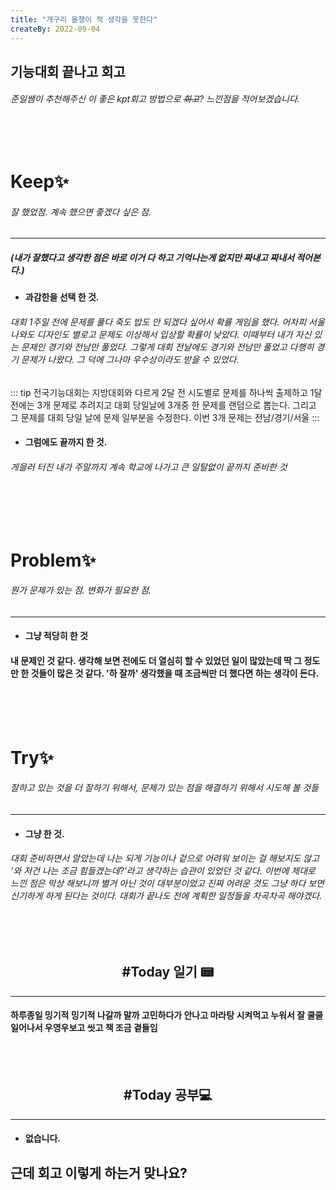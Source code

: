 ```yaml
---
title: "개구리 올챙이 적 생각을 못한다"
createBy: 2022-09-04
---
```



## 기능대회 끝나고 회고
###### 준일쌤이 추천해주신 이 좋은 kpt회고 방법으로 ~~회고~~? 느낀점을 적어보겠습니다.

<br>
<br>

# Keep✨ 
###### 잘 했었점. 계속 했으면 좋겠다 싶은 점.
---
##### (내가 잘했다고 생각한 점은 바로 이거 다 하고 기억나는게 없지만 짜내고 짜내서 적어본다.) 




- #### 과감한을 선택 한 것.
###### 대회 1주일 전에 문제를 풀다 죽도 밥도 안 되겠다 싶어서 확률 게임을 했다. 어차피 서울 나와도 디자인도 별로고 문제도 이상해서 입상할 확률이 낮았다. 이때부터 내가 자신 있는 문제인 경기와 전남만 풀었다. 그렇게 대회 전날에도 경기와 전남만 풀었고 다행히 경기 문제가 나왔다. 그 덕에 그나마 우수상이라도 받을 수 있었다.

::: tip
 전국기능대회는 지방대회와 다르게 2달 전 시도별로 문제를 하나씩 출제하고 1달 전에는 3개 문제로 추려지고 대회 당일날에 3개중 한 문제를 랜덤으로 뽑는다. 그리고 그 문제를 대회 당일 날에 문제 일부분을 수정한다. 이번 3개 문제는 전남/경기/서울
:::


- #### 그럼에도 끝까지 한 것.
###### 게을러 터진 내가 주말까지 계속 학교에 나가고 큰 일탈없이 끝까지 준비한 것

<br>
<br>
<br>

# Problem✨ 
###### 뭔가 문제가 있는 점. 변화가 필요한 점.
---
- #### 그냥 적당히 한 것
#### 내 문제인 것 같다. 생각해 보면 전에도 더 열심히 할 수 있었던 일이 많았는데 딱 그 정도만 한 것들이 많은 것 같다. '하 잘까' 생각했을 때 조금씩만 더 했다면 하는 생각이 든다.


<br>
<br>
<br>

# Try✨
###### 잘하고 있는 것을 더 잘하기 위해서, 문제가 있는 점을 해결하기 위해서 시도해 볼 것들
---
- #### 그냥 한 것.
###### 대회 준비하면서 알았는데 나는 되게 기능이나 겉으로 어려워 보이는 걸 해보지도 않고 '와 저건 나는 조금 힘들겠는데?'라고 생각하는 습관이 있었던 것 같다. 이번에 제대로 느낀 점은 막상 해보니까 별거 아닌 것이 대부분이었고 진짜 어려운 것도 그냥 하다 보면 신기하게 하게 된다는 것이다. 대회가 끝나도 전에 계획한 일정들을 차곡차곡 해야겠다.


<br>
<br>
<h2 style="text-align:center">#Today 일기 📟</h2>

---
#### 하루종일 밍기적 밍기적 나갈까 말까 고민하다가 안나고 마라탕 시켜먹고 누워서 잘 쿨쿨 일어나서 우영우보고 씻고 책 조금 곁들임

<br>
<br>

<h2 style="text-align:center">#Today 공부💻</h2>

---
- #### 없습니다.





## 근데 회고 이렇게 하는거 맞나요?

